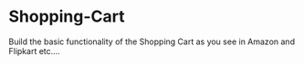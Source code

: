 # Shopping-Cart
Build the basic functionality of the Shopping Cart as you see in Amazon and Flipkart etc....
